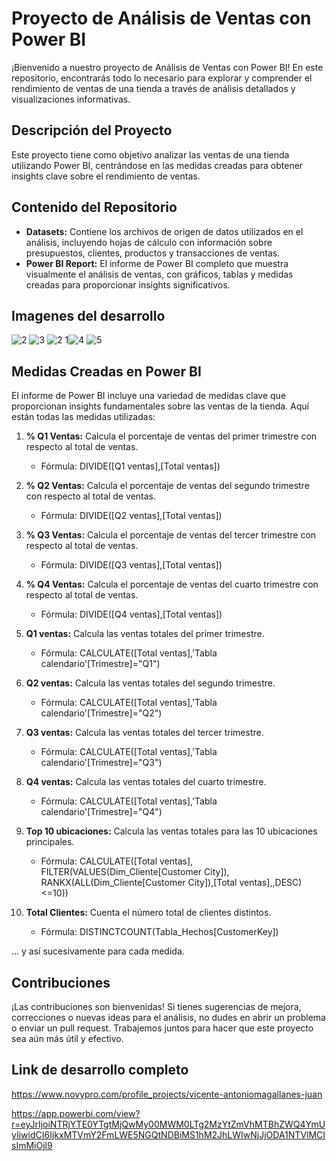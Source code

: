 # Proyecto de Análisis de Ventas con Power BI

¡Bienvenido a nuestro proyecto de Análisis de Ventas con Power BI! En este repositorio, encontrarás todo lo necesario para explorar y comprender el rendimiento de ventas de una tienda a través de análisis detallados y visualizaciones informativas.

## Descripción del Proyecto

Este proyecto tiene como objetivo analizar las ventas de una tienda utilizando Power BI, centrándose en las medidas creadas para obtener insights clave sobre el rendimiento de ventas.

## Contenido del Repositorio

- **Datasets:** Contiene los archivos de origen de datos utilizados en el análisis, incluyendo hojas de cálculo con información sobre presupuestos, clientes, productos y transacciones de ventas.
- **Power BI Report:** El informe de Power BI completo que muestra visualmente el análisis de ventas, con gráficos, tablas y medidas creadas para proporcionar insights significativos.

## Imagenes del desarrollo


![2](https://github.com/vicente2121/Analisis_tienda_ventas/assets/72566296/394533bb-3685-426c-b2ab-8adf291fdb88)
![3](https://github.com/vicente2121/Analisis_tienda_ventas/assets/72566296/742d0d7b-df14-41ce-8a88-09c5e2e5af92)
![2 1](https://github.com/vicente2121/Analisis_tienda_ventas/assets/72566296/08fa6f69-90be-4afd-9754-8ffda0978b52)![4](https://github.com/vicente2121/Analisis_tienda_ventas/assets/72566296/d5c4a8f4-22c9-43e5-846c-d453331507de)
![5](https://github.com/vicente2121/Analisis_tienda_ventas/assets/72566296/abdee272-4ca0-4acb-ae92-08a04a85df05)
## Medidas Creadas en Power BI

El informe de Power BI incluye una variedad de medidas clave que proporcionan insights fundamentales sobre las ventas de la tienda. Aquí están todas las medidas utilizadas:

1. **% Q1 Ventas:** Calcula el porcentaje de ventas del primer trimestre con respecto al total de ventas.
    - Fórmula: DIVIDE([Q1 ventas],[Total ventas])

2. **% Q2 Ventas:** Calcula el porcentaje de ventas del segundo trimestre con respecto al total de ventas.
    - Fórmula: DIVIDE([Q2 ventas],[Total ventas])

3. **% Q3 Ventas:** Calcula el porcentaje de ventas del tercer trimestre con respecto al total de ventas.
    - Fórmula: DIVIDE([Q3 ventas],[Total ventas])

4. **% Q4 Ventas:** Calcula el porcentaje de ventas del cuarto trimestre con respecto al total de ventas.
    - Fórmula: DIVIDE([Q4 ventas],[Total ventas])

5. **Q1 ventas:** Calcula las ventas totales del primer trimestre.
    - Fórmula: CALCULATE([Total ventas],'Tabla calendario'[Trimestre]="Q1")

6. **Q2 ventas:** Calcula las ventas totales del segundo trimestre.
    - Fórmula: CALCULATE([Total ventas],'Tabla calendario'[Trimestre]="Q2")

7. **Q3 ventas:** Calcula las ventas totales del tercer trimestre.
    - Fórmula: CALCULATE([Total ventas],'Tabla calendario'[Trimestre]="Q3")

8. **Q4 ventas:** Calcula las ventas totales del cuarto trimestre.
    - Fórmula: CALCULATE([Total ventas],'Tabla calendario'[Trimestre]="Q4")

9. **Top 10 ubicaciones:** Calcula las ventas totales para las 10 ubicaciones principales.
    - Fórmula: CALCULATE([Total ventas], FILTER(VALUES(Dim_Cliente[Customer City]), RANKX(ALL(Dim_Cliente[Customer City]),[Total ventas],,DESC)<=10))

10. **Total Clientes:** Cuenta el número total de clientes distintos.
    - Fórmula: DISTINCTCOUNT(Tabla_Hechos[CustomerKey])

... y así sucesivamente para cada medida.

## Contribuciones

¡Las contribuciones son bienvenidas! Si tienes sugerencias de mejora, correcciones o nuevas ideas para el análisis, no dudes en abrir un problema o enviar un pull request. Trabajemos juntos para hacer que este proyecto sea aún más útil y efectivo.

## Link de desarrollo completo 
https://www.novypro.com/profile_projects/vicente-antoniomagallanes-juan

https://app.powerbi.com/view?r=eyJrIjoiNTRjYTE0YTgtMjQwMy00MWM0LTg2MzYtZmVhMTBhZWQ4YmUyIiwidCI6IjkxMTVmY2FmLWE5NGQtNDBiMS1hM2JhLWIwNjJjODA1NTVlMCIsImMiOjl9
